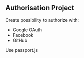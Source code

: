## Authorisation Project

Create possibility to authorize with:

- Google OAuth
- Facebook
- GitHub

Use passport.js
